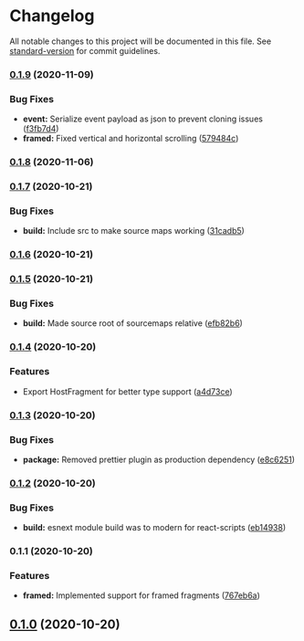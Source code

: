 # Changelog

All notable changes to this project will be documented in this file. See [standard-version](https://github.com/conventional-changelog/standard-version) for commit guidelines.

### [0.1.9](https://github.com/fragsalat/monteur/compare/v0.1.8...v0.1.9) (2020-11-09)


### Bug Fixes

* **event:** Serialize event payload as json to prevent cloning issues ([f3fb7d4](https://github.com/fragsalat/monteur/commit/f3fb7d418158ce6aad0e49475d5a8ade7a3d702b))
* **framed:** Fixed vertical and horizontal scrolling ([579484c](https://github.com/fragsalat/monteur/commit/579484cc790bd8ec587e7cab5c5dbc359dea3086))

### [0.1.8](https://github.com/fragsalat/monteur/compare/v0.1.7...v0.1.8) (2020-11-06)

### [0.1.7](https://github.com/fragsalat/monteur/compare/v0.1.6...v0.1.7) (2020-10-21)


### Bug Fixes

* **build:** Include src to make source maps working ([31cadb5](https://github.com/fragsalat/monteur/commit/31cadb5f7fdc805d5f2788dc6aef262140ab2ea6))

### [0.1.6](https://github.com/fragsalat/monteur/compare/v0.1.5...v0.1.6) (2020-10-21)

### [0.1.5](https://github.com/fragsalat/monteur/compare/v0.1.4...v0.1.5) (2020-10-21)


### Bug Fixes

* **build:** Made source root of sourcemaps relative ([efb82b6](https://github.com/fragsalat/monteur/commit/efb82b6f8b371b6d515e8ba76cf1c8c5bc84a4fc))

### [0.1.4](https://github.com/fragsalat/monteur/compare/v0.1.3...v0.1.4) (2020-10-20)


### Features

* Export HostFragment for better type support ([a4d73ce](https://github.com/fragsalat/monteur/commit/a4d73cec4f860f407a05307ecb263d18ac9515cc))

### [0.1.3](https://github.com/fragsalat/monteur/compare/v0.1.2...v0.1.3) (2020-10-20)


### Bug Fixes

* **package:** Removed prettier plugin as production dependency ([e8c6251](https://github.com/fragsalat/monteur/commit/e8c62511b9dea3be78afdfc2b17a266277debba6))

### [0.1.2](https://github.com/fragsalat/monteur/compare/v0.1.1...v0.1.2) (2020-10-20)


### Bug Fixes

* **build:** esnext module build was to modern for react-scripts ([eb14938](https://github.com/fragsalat/monteur/commit/eb14938e6562d120b8edd7e6455c3643939e8985))

### 0.1.1 (2020-10-20)


### Features

* **framed:** Implemented support for framed fragments ([767eb6a](https://github.com/fragsalat/monteur/commit/767eb6afc1c6b4c4eec318d3a773797ade052cef))

## [0.1.0](https://github.com/fragsalat/monteur/compare/v0.1.1...v0.1.0) (2020-10-20)
